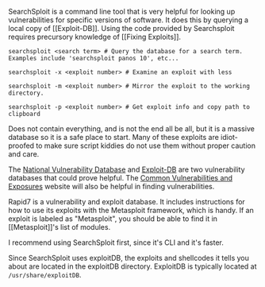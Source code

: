 SearchSploit is a command line tool that is very helpful for looking up vulnerabilities for specific versions of software. It does this by querying a local copy of [[Exploit-DB]]. Using the code provided by Searchsploit requires precursory knowledge of [[Fixing Exploits]]. 

```shell
searchsploit <search term> # Query the database for a search term. Examples include 'searchsploit panos 10', etc...

searchsploit -x <exploit number> # Examine an exploit with less

searchsploit -m <exploit number> # Mirror the exploit to the working directory.

searchsploit -p <exploit number> # Get exploit info and copy path to clipboard
```

Does not contain everything, and is not the end all be all, but it is a massive database so it is a safe place to start. Many of these exploits are idiot-proofed to make sure script kiddies do not use them without proper caution and care. 

The [National Vulnerability Database](https://nvd.nist.gov/vuln) and [Exploit-DB](https://exploit-db.com/) are two vulnerability databases that could prove helpful. The [Common Vulnerabilities and Exposures](https://www.cve.org/) website will also be helpful in finding vulnerabilities. 

Rapid7 is a vulnerability and exploit database. It includes instructions for how to use its exploits with the Metasploit framework, which is handy. If an exploit is labeled as "Metasploit", you should be able to find it in [[Metasploit]]'s list of modules. 

I recommend using SearchSploit first, since it's CLI and it's faster. 

Since SearchSploit uses exploitDB, the exploits and shellcodes it tells you about are located in the exploitDB directory. ExploitDB is typically located at `/usr/share/exploitDB`.
